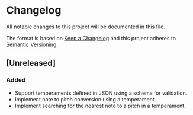 # Changelog

All notable changes to this project will be documented in this file.

The format is based on [Keep a Changelog](http://keepachangelog.com/en/1.0.0/)
and this project adheres to [Semantic
Versioning](http://semver.org/spec/v2.0.0.html).

## [Unreleased]
### Added
- Support temperaments defined in JSON using a schema for validation.
- Implement note to pitch conversion using a temperament.
- Implement searching for the nearest note to a pitch in a temperament.
